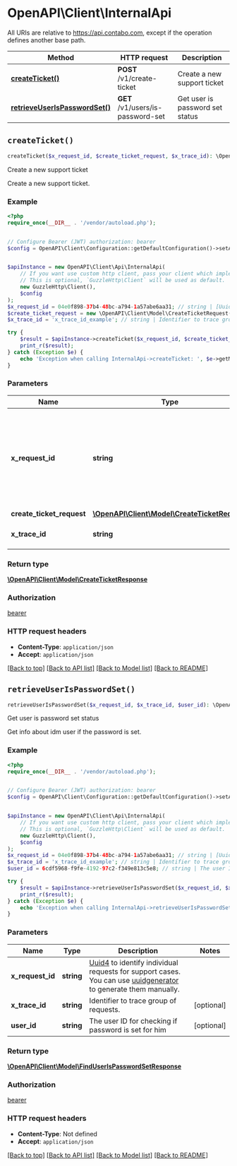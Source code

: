 # OpenAPI\Client\InternalApi

All URIs are relative to https://api.contabo.com, except if the operation defines another base path.

| Method | HTTP request | Description |
| ------------- | ------------- | ------------- |
| [**createTicket()**](InternalApi.md#createTicket) | **POST** /v1/create-ticket | Create a new support ticket |
| [**retrieveUserIsPasswordSet()**](InternalApi.md#retrieveUserIsPasswordSet) | **GET** /v1/users/is-password-set | Get user is password set status |


## `createTicket()`

```php
createTicket($x_request_id, $create_ticket_request, $x_trace_id): \OpenAPI\Client\Model\CreateTicketResponse
```

Create a new support ticket

Create a new support ticket.

### Example

```php
<?php
require_once(__DIR__ . '/vendor/autoload.php');


// Configure Bearer (JWT) authorization: bearer
$config = OpenAPI\Client\Configuration::getDefaultConfiguration()->setAccessToken('YOUR_ACCESS_TOKEN');


$apiInstance = new OpenAPI\Client\Api\InternalApi(
    // If you want use custom http client, pass your client which implements `GuzzleHttp\ClientInterface`.
    // This is optional, `GuzzleHttp\Client` will be used as default.
    new GuzzleHttp\Client(),
    $config
);
$x_request_id = 04e0f898-37b4-48bc-a794-1a57abe6aa31; // string | [Uuid4](https://en.wikipedia.org/wiki/Universally_unique_identifier#Version_4_(random)) to identify individual requests for support cases. You can use [uuidgenerator](https://www.uuidgenerator.net/version4) to generate them manually.
$create_ticket_request = new \OpenAPI\Client\Model\CreateTicketRequest(); // \OpenAPI\Client\Model\CreateTicketRequest
$x_trace_id = 'x_trace_id_example'; // string | Identifier to trace group of requests.

try {
    $result = $apiInstance->createTicket($x_request_id, $create_ticket_request, $x_trace_id);
    print_r($result);
} catch (Exception $e) {
    echo 'Exception when calling InternalApi->createTicket: ', $e->getMessage(), PHP_EOL;
}
```

### Parameters

| Name | Type | Description  | Notes |
| ------------- | ------------- | ------------- | ------------- |
| **x_request_id** | **string**| [Uuid4](https://en.wikipedia.org/wiki/Universally_unique_identifier#Version_4_(random)) to identify individual requests for support cases. You can use [uuidgenerator](https://www.uuidgenerator.net/version4) to generate them manually. | |
| **create_ticket_request** | [**\OpenAPI\Client\Model\CreateTicketRequest**](../Model/CreateTicketRequest.md)|  | |
| **x_trace_id** | **string**| Identifier to trace group of requests. | [optional] |

### Return type

[**\OpenAPI\Client\Model\CreateTicketResponse**](../Model/CreateTicketResponse.md)

### Authorization

[bearer](../../README.md#bearer)

### HTTP request headers

- **Content-Type**: `application/json`
- **Accept**: `application/json`

[[Back to top]](#) [[Back to API list]](../../README.md#endpoints)
[[Back to Model list]](../../README.md#models)
[[Back to README]](../../README.md)

## `retrieveUserIsPasswordSet()`

```php
retrieveUserIsPasswordSet($x_request_id, $x_trace_id, $user_id): \OpenAPI\Client\Model\FindUserIsPasswordSetResponse
```

Get user is password set status

Get info about idm user if the password is set.

### Example

```php
<?php
require_once(__DIR__ . '/vendor/autoload.php');


// Configure Bearer (JWT) authorization: bearer
$config = OpenAPI\Client\Configuration::getDefaultConfiguration()->setAccessToken('YOUR_ACCESS_TOKEN');


$apiInstance = new OpenAPI\Client\Api\InternalApi(
    // If you want use custom http client, pass your client which implements `GuzzleHttp\ClientInterface`.
    // This is optional, `GuzzleHttp\Client` will be used as default.
    new GuzzleHttp\Client(),
    $config
);
$x_request_id = 04e0f898-37b4-48bc-a794-1a57abe6aa31; // string | [Uuid4](https://en.wikipedia.org/wiki/Universally_unique_identifier#Version_4_(random)) to identify individual requests for support cases. You can use [uuidgenerator](https://www.uuidgenerator.net/version4) to generate them manually.
$x_trace_id = 'x_trace_id_example'; // string | Identifier to trace group of requests.
$user_id = 6cdf5968-f9fe-4192-97c2-f349e813c5e8; // string | The user ID for checking if password is set for him

try {
    $result = $apiInstance->retrieveUserIsPasswordSet($x_request_id, $x_trace_id, $user_id);
    print_r($result);
} catch (Exception $e) {
    echo 'Exception when calling InternalApi->retrieveUserIsPasswordSet: ', $e->getMessage(), PHP_EOL;
}
```

### Parameters

| Name | Type | Description  | Notes |
| ------------- | ------------- | ------------- | ------------- |
| **x_request_id** | **string**| [Uuid4](https://en.wikipedia.org/wiki/Universally_unique_identifier#Version_4_(random)) to identify individual requests for support cases. You can use [uuidgenerator](https://www.uuidgenerator.net/version4) to generate them manually. | |
| **x_trace_id** | **string**| Identifier to trace group of requests. | [optional] |
| **user_id** | **string**| The user ID for checking if password is set for him | [optional] |

### Return type

[**\OpenAPI\Client\Model\FindUserIsPasswordSetResponse**](../Model/FindUserIsPasswordSetResponse.md)

### Authorization

[bearer](../../README.md#bearer)

### HTTP request headers

- **Content-Type**: Not defined
- **Accept**: `application/json`

[[Back to top]](#) [[Back to API list]](../../README.md#endpoints)
[[Back to Model list]](../../README.md#models)
[[Back to README]](../../README.md)
